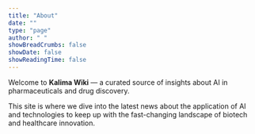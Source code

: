 ```yaml
---
title: "About"
date: ""
type: "page"
author: " "
showBreadCrumbs: false
showDate: false
showReadingTime: false
---
```


Welcome to **Kalima Wiki** — a curated source of insights about AI in pharmaceuticals and drug discovery.

This site is where we dive into the latest news about the application of AI and technologies to keep up with the fast-changing landscape of biotech and healthcare innovation.
